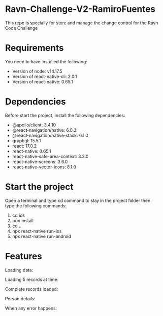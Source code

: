 # Ravn-Challenge-V2-RamiroFuentes
This repo is specially for store and manage the change control for the Ravn Code Challenge

# Requirements
You need to have installed the following:
* Version of node: v14.17.5
* Version of react-native-cli: 2.0.1
* Version of react-native: 0.65.1

# Dependencies
Before start the project, install the following dependencies:
* @apollo/client: 3.4.10
* @react-navigation/native: 6.0.2
* @react-navigation/native-stack: 6.1.0
* graphql: 15.5.1
* react: 17.0.2
* react-native: 0.65.1
* react-native-safe-area-context: 3.3.0
* react-native-screens: 3.6.0
* react-native-vector-icons: 8.1.0

# Start the project
Open a terminal and type cd command to stay in the project folder then type the following commands:
1. cd ios
2. pod install
3. cd ..
4. npx react-native run-ios
5. npx react-native run-android

# Features

Loading data:

Loading 5 records at time:

Complete records loaded:

Person details:

When any error happens:
